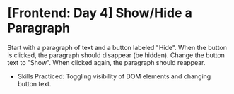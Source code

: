 # [Frontend: Day 4] Show/Hide a Paragraph


Start with a paragraph of text and a button labeled "Hide". When the button is clicked, the paragraph should disappear (be hidden). Change the button text to "Show". When clicked again, the paragraph should reappear.

- Skills Practiced: Toggling visibility of DOM elements and changing button text.